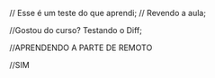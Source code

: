 // Esse é um teste do que aprendi;
// Revendo a aula;






//Gostou do curso? Testando o Diff;


//APRENDENDO A PARTE DE REMOTO


//SIM
